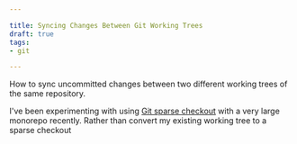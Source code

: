 ```yaml
---

title: Syncing Changes Between Git Working Trees
draft: true
tags:
- git

---
```


How to sync uncommitted changes between two different working trees of the same repository.

I've been experimenting with using [Git sparse checkout](https://git-scm.com/docs/git-sparse-checkout) with a very large monorepo recently. Rather than convert my existing working tree to a sparse checkout
<!--stackedit_data:
eyJoaXN0b3J5IjpbMTk3MDE4NjIzOV19
-->